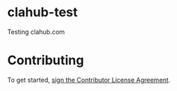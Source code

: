 # clahub-test

Testing clahub.com


# Contributing

To get started, [sign the Contributor License Agreement](http://www.clahub.com/agreements/sumbach/clahub-test).
